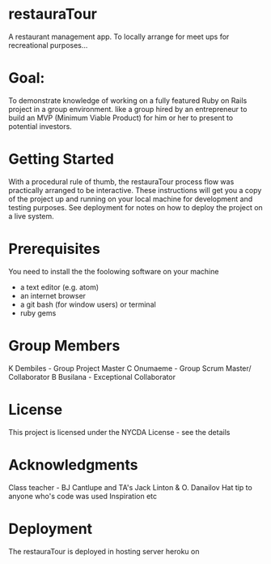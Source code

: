 # restauraTour

A restaurant management app. To locally arrange for meet ups for recreational purposes...

# Goal:

To demonstrate knowledge of working on a fully featured Ruby on Rails project in a group environment.
like a group hired by an entrepreneur to build an MVP (Minimum Viable Product) for him or her to present to potential investors.

# Getting Started
With a procedural rule of thumb, the restauraTour process flow was practically arranged to be interactive. These instructions will get you a copy of the project up and running on your local machine for development and testing purposes. See deployment for notes on how to deploy the project on a live system.

# Prerequisites

You need to install the the foolowing software on your machine
* a text editor (e.g. atom)
* an internet browser
* a git bash (for window users) or terminal
* ruby gems

# Group Members

K Dembiles - Group Project Master
C Onumaeme - Group Scrum Master/ Collaborator
B Busilana - Exceptional Collaborator

# License

This project is licensed under the NYCDA License - see the details

# Acknowledgments

Class teacher - BJ Cantlupe and TA's Jack Linton & O. Danailov
Hat tip to anyone who's code was used
Inspiration
etc
   
# Deployment
The restauraTour is deployed in hosting server heroku on

